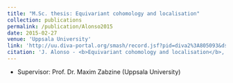 ```yaml
---
title: "M.Sc. thesis: Equivariant cohomology and localisation"
collection: publications
permalink: /publication/Alonso2015
date: 2015-02-27
venue: 'Uppsala University'
link: 'http://uu.diva-portal.org/smash/record.jsf?pid=diva2%3A805093&dswid=7964'
citation: 'J. Alonso - <b>Equivariant cohomology and localisation</b>, <i>Uppsala University</i>, MSc Thesis (2015).'
---
```


* Supervisor: Prof. Dr. Maxim Zabzine (Uppsala University)